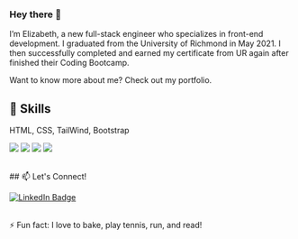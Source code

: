 ### Hey there 👋

I’m Elizabeth, a new full-stack engineer who specializes in front-end development. I graduated from the University of Richmond in May 2021. I then successfully completed and earned my certificate from UR again after finished their Coding Bootcamp.

Want to know more about me? Check out my portfolio. 
<br>
## 💼 Skills

HTML, CSS, TailWind, Bootstrap

![](https://img.shields.io/badge/Code-React-informational?style=flat&logo=react&logoColor=white&color=4AB197)
![](https://img.shields.io/badge/Code-JavaScript-informational?style=flat&logo=JavaScript&logoColor=white&color=4AB197)
![](https://img.shields.io/badge/Code-MongoDB-informational?style=flat&logo=MongoDB&logoColor=white&color=4AB197)
![](https://img.shields.io/badge/Code-MySQL-informational?style=flat&logo=MySQL&logoColor=white&color=4AB197)

<br>
## 📫 Let's Connect!

[![LinkedIn Badge](https://img.shields.io/badge/LinkedIn-Profile-informational?style=flat&logo=linkedin&logoColor=white&color=0D76A8)](https://www.linkedin.com/in/elizabeth-lopez-lopez-345b3b14a/)

<br>
⚡ Fun fact: I love to bake, play tennis, run, and read!


